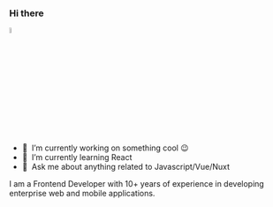 ### Hi there <a href="https://www.amiryh.com/">
<img src="https://media.giphy.com/media/hvRJCLFzcasrR4ia7z/giphy.gif" width="5%">
</a>

- 🔭 &nbsp;I’m currently working on something cool :wink:
- 🌱 &nbsp;I’m currently learning React
- 💬 &nbsp;Ask me about anything related to Javascript/Vue/Nuxt

I am a Frontend Developer with 10+ years of experience in developing enterprise web and mobile applications.
  
